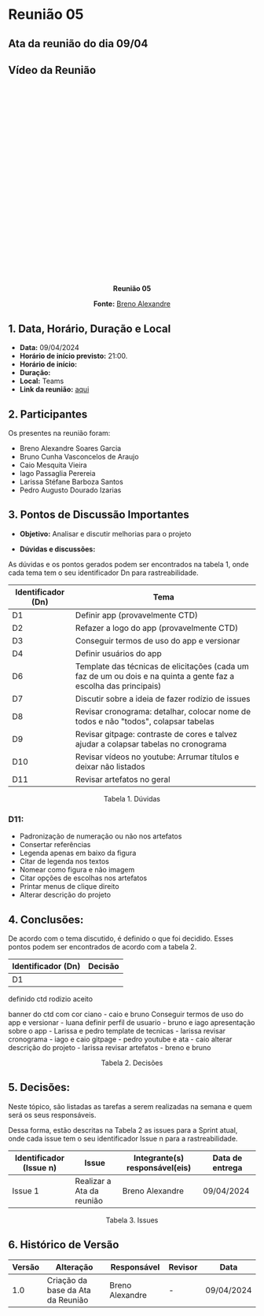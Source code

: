 # Reunião 05

## Ata da reunião do dia 09/04

## Vídeo da Reunião

<center>

<iframe width="697" height="392" src="" 
title="Reunião 02 Requisitos g02" frameborder="0" allow="accelerometer; autoplay; clipboard-write; encrypted-media; gyroscope; picture-in-picture; 
web-share" referrerpolicy="strict-origin-when-cross-origin" allowfullscreen></iframe>

**Reunião 05**

**Fonte:** [Breno Alexandre](https://github.com/brenoalexandre0)
</center>

## 1. Data, Horário, Duração e Local

- **Data:** 09/04/2024
- **Horário de início previsto:** 21:00.
- **Horário de início:**
- **Duração:**
- **Local:** Teams 
- **Link da reunião:** [aqui]()

## 2. Participantes

Os presentes na reunião foram:

- Breno Alexandre Soares Garcia
- Bruno Cunha Vasconcelos de Araujo
- Caio Mesquita Vieira
- Iago Passaglia Perereia
- Larissa Stéfane Barboza Santos
- Pedro Augusto Dourado Izarias

## 3. Pontos de Discussão Importantes

- **Objetivo:** Analisar e discutir melhorias para o projeto

- **Dúvidas e discussões:**

As dúvidas e os pontos gerados podem ser encontrados na tabela 1, onde cada tema tem o seu identificador Dn para rastreabilidade.

| Identificador (Dn) | Tema                                                                                                              |
| ------------------ | ----------------------------------------------------------------------------------------------------------------- |
| D1                 | Definir app (provavelmente CTD)                                                                                   |
| D2                 | Refazer a logo do app (provavelmente CTD)                                                                         |
| D3                 | Conseguir termos de uso do app e versionar                                                                        |
| D4                 | Definir usuários do app                                                                                           |
| D6                 | Template das técnicas de elicitações (cada um faz de um ou dois e na quinta a gente faz a escolha das principais) |
| D7                 | Discutir sobre a ideia de fazer rodízio de issues                                                                 |
| D8                 | Revisar cronograma: detalhar, colocar nome de todos e não "todos", colapsar tabelas                               |
| D9                 | Revisar gitpage: contraste de cores e talvez ajudar a colapsar tabelas no cronograma                              |
| D10                | Revisar vídeos no youtube: Arrumar títulos e deixar não listados                                                  |
| D11                | Revisar artefatos no geral                                                                                        |

<p align="center"> Tabela 1. Dúvidas </p>

### **D11:**
* Padronização de numeração ou não nos artefatos
* Consertar referências
* Legenda apenas em baixo da figura
* Citar de legenda nos textos
* Nomear como figura e não imagem
* Citar opções de escolhas nos artefatos
* Printar menus de clique direito
* Alterar descrição do projeto


## 4. Conclusões: 

De acordo com o tema discutido, é definido o que foi decidido. Esses pontos podem ser encontrados de acordo com a tabela 2.

| Identificador (Dn) | Decisão |
| - | - |
| D1 |  |

definido ctd
rodizio aceito

banner do ctd com cor ciano - caio e bruno
Conseguir termos de uso do app e versionar - luana
definir perfil de usuario - bruno e iago
apresentação sobre o app - Larissa e pedro
template de tecnicas - larissa
revisar cronograma - iago e caio
gitpage - pedro
youtube e ata - caio
alterar descrição do projeto - larissa
revisar artefatos - breno e bruno

<p align="center"> Tabela 2. Decisões </p>

## 5. Decisões:

Neste tópico, são listadas as tarefas a serem realizadas na semana e quem será os seus responsáveis.

Dessa forma, estão descritas na Tabela 2 as issues para a Sprint atual, onde cada issue tem o seu identificador Issue n para a rastreabilidade.

| Identificador (Issue n) | Issue | Integrante(s) responsável(eis) | Data de entrega |
| - | - | - | - |
| Issue 1 | Realizar a Ata da reunião  | Breno Alexandre | 09/04/2024 |


<p align="center"> Tabela 3. Issues</p>


## 6. Histórico de Versão

| Versão | Alteração | Responsável | Revisor | Data |
| - | - | - | - | - |
| 1.0 | Criação da base da Ata da Reunião | Breno Alexandre | - | 09/04/2024 |
